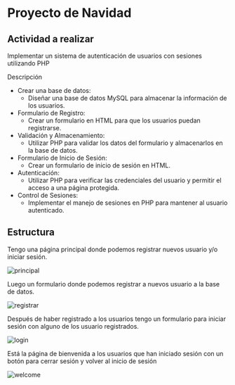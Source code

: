 # Proyecto de Navidad

## Actividad a realizar
Implementar un sistema de autenticación de usuarios con sesiones utilizando PHP

Descripción

* Crear una base de datos:
    * Diseñar una base de datos MySQL para almacenar la información de los usuarios.
* Formulario de Registro:
    * Crear un formulario en HTML para que los usuarios puedan registrarse.
* Validación y Almacenamiento:
    * Utilizar PHP para validar los datos del formulario y almacenarlos en la base de datos.
* Formulario de Inicio de Sesión:
    * Crear un formulario de inicio de sesión en HTML.
* Autenticación:
    * Utilizar PHP para verificar las credenciales del usuario y permitir el acceso a una página protegida.
* Control de Sesiones:
    * Implementar el manejo de sesiones en PHP para mantener al usuario autenticado.


## Estructura
Tengo una página principal donde podemos registrar nuevos usuario y/o iniciar sesión.

![principal]()

Luego un formulario donde podemos registrar a nuevos usuario a la base de datos.

![registrar]()

Después de haber registrado a los usuarios tengo un formulario para iniciar sesión con alguno de los usuario registrados.

![login]()


Está la página de bienvenida a los usuarios que han iniciado sesión con un botón para cerrar sesión y volver al inicio de sesión

![welcome]()


